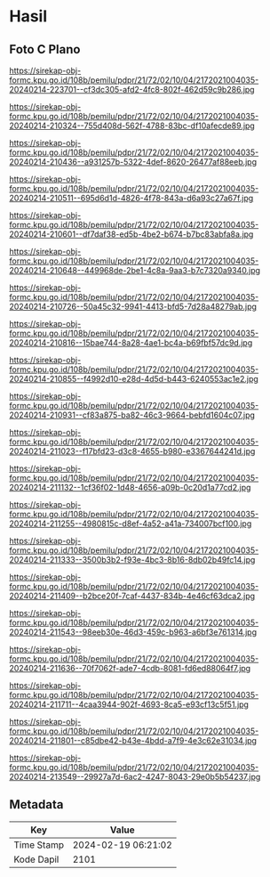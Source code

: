 # Hasil

## Foto C Plano

https://sirekap-obj-formc.kpu.go.id/108b/pemilu/pdpr/21/72/02/10/04/2172021004035-20240214-223701--cf3dc305-afd2-4fc8-802f-462d59c9b286.jpg

https://sirekap-obj-formc.kpu.go.id/108b/pemilu/pdpr/21/72/02/10/04/2172021004035-20240214-210324--755d408d-562f-4788-83bc-df10afecde89.jpg

https://sirekap-obj-formc.kpu.go.id/108b/pemilu/pdpr/21/72/02/10/04/2172021004035-20240214-210436--a931257b-5322-4def-8620-26477af88eeb.jpg

https://sirekap-obj-formc.kpu.go.id/108b/pemilu/pdpr/21/72/02/10/04/2172021004035-20240214-210511--695d6d1d-4826-4f78-843a-d6a93c27a67f.jpg

https://sirekap-obj-formc.kpu.go.id/108b/pemilu/pdpr/21/72/02/10/04/2172021004035-20240214-210601--df7daf38-ed5b-4be2-b674-b7bc83abfa8a.jpg

https://sirekap-obj-formc.kpu.go.id/108b/pemilu/pdpr/21/72/02/10/04/2172021004035-20240214-210648--449968de-2be1-4c8a-9aa3-b7c7320a9340.jpg

https://sirekap-obj-formc.kpu.go.id/108b/pemilu/pdpr/21/72/02/10/04/2172021004035-20240214-210726--50a45c32-9941-4413-bfd5-7d28a48279ab.jpg

https://sirekap-obj-formc.kpu.go.id/108b/pemilu/pdpr/21/72/02/10/04/2172021004035-20240214-210816--15bae744-8a28-4ae1-bc4a-b69fbf57dc9d.jpg

https://sirekap-obj-formc.kpu.go.id/108b/pemilu/pdpr/21/72/02/10/04/2172021004035-20240214-210855--f4992d10-e28d-4d5d-b443-6240553ac1e2.jpg

https://sirekap-obj-formc.kpu.go.id/108b/pemilu/pdpr/21/72/02/10/04/2172021004035-20240214-210931--cf83a875-ba82-46c3-9664-bebfd1604c07.jpg

https://sirekap-obj-formc.kpu.go.id/108b/pemilu/pdpr/21/72/02/10/04/2172021004035-20240214-211023--f17bfd23-d3c8-4655-b980-e3367644241d.jpg

https://sirekap-obj-formc.kpu.go.id/108b/pemilu/pdpr/21/72/02/10/04/2172021004035-20240214-211132--1cf36f02-1d48-4656-a09b-0c20d1a77cd2.jpg

https://sirekap-obj-formc.kpu.go.id/108b/pemilu/pdpr/21/72/02/10/04/2172021004035-20240214-211255--4980815c-d8ef-4a52-a41a-734007bcf100.jpg

https://sirekap-obj-formc.kpu.go.id/108b/pemilu/pdpr/21/72/02/10/04/2172021004035-20240214-211333--3500b3b2-f93e-4bc3-8b16-8db02b49fc14.jpg

https://sirekap-obj-formc.kpu.go.id/108b/pemilu/pdpr/21/72/02/10/04/2172021004035-20240214-211409--b2bce20f-7caf-4437-834b-4e46cf63dca2.jpg

https://sirekap-obj-formc.kpu.go.id/108b/pemilu/pdpr/21/72/02/10/04/2172021004035-20240214-211543--98eeb30e-46d3-459c-b963-a6bf3e761314.jpg

https://sirekap-obj-formc.kpu.go.id/108b/pemilu/pdpr/21/72/02/10/04/2172021004035-20240214-211636--70f7062f-ade7-4cdb-8081-fd6ed88064f7.jpg

https://sirekap-obj-formc.kpu.go.id/108b/pemilu/pdpr/21/72/02/10/04/2172021004035-20240214-211711--4caa3944-902f-4693-8ca5-e93cf13c5f51.jpg

https://sirekap-obj-formc.kpu.go.id/108b/pemilu/pdpr/21/72/02/10/04/2172021004035-20240214-211801--c85dbe42-b43e-4bdd-a7f9-4e3c62e31034.jpg

https://sirekap-obj-formc.kpu.go.id/108b/pemilu/pdpr/21/72/02/10/04/2172021004035-20240214-213549--29927a7d-6ac2-4247-8043-29e0b5b54237.jpg


## Metadata

| Key        | Value               |
| ---------- | ------------------- |
| Time Stamp | 2024-02-19 06:21:02 |
| Kode Dapil | 2101                |



